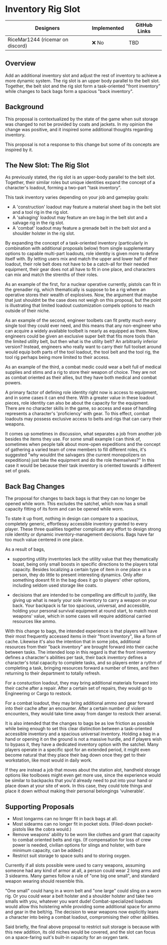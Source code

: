 # Inventory Rig Slot

| Designers | Implemented | GitHub Links |
|---|---|---|
| RiceMar1244 (ricemar on discord) | :x: No | TBD |

## Overview

Add an additional inventory slot and adjust the rest of inventory to achieve a more dynamic system. The rig slot is an upper body parallel to the belt slot. Together, the belt slot and the rig slot form a task-oriented "front inventory" while changes to back bags form a spacious "back inventory".

## Background

This proposal is contextualized by the state of the game when suit storage was changed to not be provided by coats and jackets. In my opinion the change was positive, and it inspired some additional thoughts regarding inventory.

This proposal is not a response to this change but some of its concepts are inspired by it.

## The New Slot: The Rig Slot
As previously stated, the rig slot is an upper-body parallel to the belt slot. Together, their similar roles but unique identities expand the concept of a character's loadout, forming a two-part "task inventory".

This task inventory varies depending on your job and gameplay goals:
- A 'construction' loadout may feature a material sheet bag in the belt slot and a tool rig in the rig slot.
- A 'salvaging' loadout may feature an ore bag in the belt slot and a salvage rig in the rig slot.
- A 'combat' loadout may feature a grenade belt in the belt slot and a shoulder holster in the rig slot.

By expanding the concept of a task-oriented inventory (particularly in combination with additional proposals below) from single supplementary options to capable multi-part loadouts, role identity is given more to define itself with. By letting users mix and match the upper and lower half of their loadout, their role belt does not have to be a catch-all for their needed equipment, their gear does not all have to fit in one place, and characters can mix and match the strenths of their roles.

As an example of the first, for a nuclear operative currently, pistols can fit in the grenadier rig, which thematically is suppose to be a rig where an operative stores their wealth of explosives. Now, the argument that maybe that just shouldnt be the case does not weigh on this proposal, but the point is illustrating that limited loadout customization compels options to reach outside of their niche.

As an example of the second, engineer toolbets can fit pretty much every single tool they could ever need, and this means that any non-engineer who can acquire a widely available toolbelt is nearly as equipped as them. Now, engineers could be given an exclusive super belt that fits more tools than the limited utility belt, but then what is the utility belt? An arbitrarily inferior version? Instead, engineers who really want to carry their full toolset around would equip both parts of the tool loadout, the tool belt and the tool rig, the tool rig perhaps being more limited to their access.

As an example of the third, a combat medic could wear a belt full of medical supplies and stims and a rig to store their weapon of choice. They are not as combat oriented as their allies, but they have both medical and combat powers.

A primary factor of defining role identity right now is access to equipment, and in some cases it can end there. With a greater value in these loadout pieces, role identity can also be about the capacity for the equipment. There are no character skills in the game, so access and ease of handling represents a character's 'proficiency' with gear. To this effect, combat loadouts may possess exclusive access to belts and rigs that can carry their weapons.

It comes up sometimes in discussion, what separates a job from another job besides the items they use. For some small example I can think of, sometimes when people talk about more-open expeditions and the concept of gathering a varied team of crew members to fill different roles, it's suggested "why wouldnt the salvagers (the current monopolizers on expeditions) just take the equipment and do the role themselves?" In this case it would be because their task inventory is oriented towards a different set of goals.

## Back Bag Changes

The proposal for changes to back bags is that they can no longer be opened while worn. This excludes the satchel, which now has a small capacity fitting of its form and can be opened while worn.

To state it up front, nothing in design can compare to a spacious, completely generic, effortlessy accessible inventory granted to every player. These three qualities together complicate any effort to design strong role identity or dynamic inventory-management decisions. Bags have far too much value centered in one place. 

As a result of bags,

- supporting utility inventories lack the utility value that they thematically boast, being only small boosts in specific directions to the players total capacity. Besides localizing a certain type of item in one place on a person, they do little to present interesting dynamics. Only after something doesnt fit in the bag does it go to players' other options, including seldom used storage like coats.

- decisions that are intended to be compelling are difficult to justify, like giving up what is nearly your sole inventory to carry a weapon on your back. Your backpack is far too spacious, universal, and accessible, holding your personal survival equipment at round start, to match most weapons' value, which in some cases will require additional carried resources like ammo.

With this change to bags, the intended experience is that players will have their most frequently accessed items in their "front inventory", like a form of cache. Likewise it's also the intention that in some jobs, additional resources from their "back inventory" are brought forward into their cache between tasks. The intended loop in this regard is that the front inventory defines a character's abilities per task, their back inventory defines a character's total capacity to complete tasks, and so players enter a rythm of completing a task, bringing resources forward a number of times, and then returning to their department to totally refresh.

For a constuction loadout, they may bring additional materials forward into their cache after a repair. After a certain set of repairs, they would go to Engineering or Cargo to restock.

For a combat loadout, they may bring additional ammo and gear forward into their cache after an encounter. After a certain number of violent encounters, they would take time away from danger to restock their arsenal.

It is also intended that the changes to bags be as low friction as possible while being enough to set this clear distinction between a task-oriented accessible inventory and a spacious universal inventory. Holding a bag in a hand or opening it on the ground is not a massive hurdle, and if players wish to bypass it, they have a dedicated inventory option with the satchel. Many players operate in a specific spot for an extended period, it might even become natural that they place their bag down once they get to their workstation, like most would in daily work. 

If they are instead a job that moves about the station alot, handheld storage options like toolboxes might even get more use, since the experience would be similar to backpacks that you'd already need to put into your hand or place down at your site of work. In this
case, they could tote things and place it down without making their personal belongings 'vulnerable'.

## Supporting Proposals

- Most longarms can no longer fit in back bags at all.
- Most sidearms can no longer fit in pocket slots. (Filed-down pocket-pistols like the cobra would.)
- Remove weapons' ability to be worn like clothes and grant that capacity to combat oriented belts and rigs. (If compensation for loss of crew power is needed, civilian options for slings and holster, with bare minimum capacity, can be added.)
- Restrict suit storage to space suits and to storing oxygen.

Currently if all slots possible were used to carry weapons, assuming someone had any kind of armor at all, a person could wear 2 long arms and 3 sidearms. Many games follow a rule of "one big one small", and standard weapon wearing should resemble this.

"One small" could hang in a worn belt and "one large" could sling on a worn rig. Or you could wear a belt holster and a shoulder holster and take two smalls with you, whatever you want dude! Combat-specialized loadouts would allow this holstering while providing some additional space for ammo and gear in the belt/rig. The decision to wear weapons now explicitly leans a character into being a combat loadout, compromising their other abilities.

Said briefly, the final above proposal to restrict suit storage is because with this new addition, its old niches would be covered, and the slot can focus on a space-faring suit's built-in capacity for an oxygen tank.
